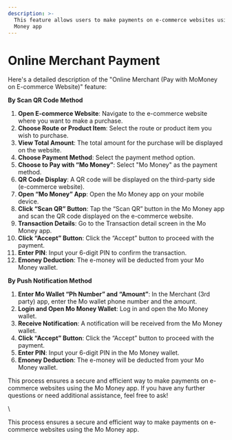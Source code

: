 ```yaml
---
description: >-
  This feature allows users to make payments on e-commerce websites using the Mo
  Money app
---
```


# Online Merchant Payment

Here's a detailed description of the "Online Merchant (Pay with MoMoney on E-commerce Website)" feature:

**By Scan QR Code Method**

1. **Open E-commerce Website**: Navigate to the e-commerce website where you want to make a purchase.
2. **Choose Route or Product Item**: Select the route or product item you wish to purchase.
3. **View Total Amount**: The total amount for the purchase will be displayed on the website.
4. **Choose Payment Method**: Select the payment method option.
5. **Choose to Pay with “Mo Money”**: Select "Mo Money" as the payment method.
6. **QR Code Display**: A QR code will be displayed on the third-party side (e-commerce website).
7. **Open “Mo Money” App**: Open the Mo Money app on your mobile device.
8. **Click “Scan QR” Button**: Tap the “Scan QR” button in the Mo Money app and scan the QR code displayed on the e-commerce website.
9. **Transaction Details**: Go to the Transaction detail screen in the Mo Money app.
10. **Click “Accept” Button**: Click the “Accept” button to proceed with the payment.
11. **Enter PIN**: Input your 6-digit PIN to confirm the transaction.
12. **Emoney Deduction**: The e-money will be deducted from your Mo Money wallet.

**By Push Notification Method**

1. **Enter Mo Wallet “Ph Number” and “Amount”**: In the Merchant (3rd party) app, enter the Mo wallet phone number and the amount.
2. **Login and Open Mo Money Wallet**: Log in and open the Mo Money wallet.
3. **Receive Notification**: A notification will be received from the Mo Money wallet.
4. **Click “Accept” Button**: Click the “Accept” button to proceed with the payment.
5. **Enter PIN**: Input your 6-digit PIN in the Mo Money wallet.
6. **Emoney Deduction**: The e-money will be deducted from your Mo Money wallet.

This process ensures a secure and efficient way to make payments on e-commerce websites using the Mo Money app. If you have any further questions or need additional assistance, feel free to ask!

\


This process ensures a secure and efficient way to make payments on e-commerce websites using the Mo Money app.
